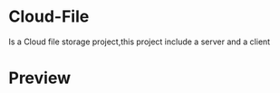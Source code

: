 # Cloud-File
Is a Cloud file storage project,this project include a server and a client

# Preview

